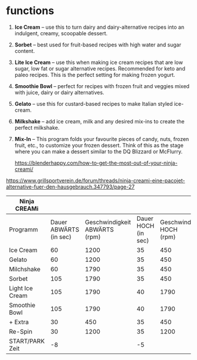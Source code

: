 # functions
1. **Ice Cream** – use this to turn dairy and dairy-alternative recipes into an indulgent, creamy, scoopable dessert.
2. **Sorbet** – best used for fruit-based recipes with high water and sugar content.
3. **Lite Ice Cream** – use this when making ice cream recipes that are low sugar, low fat or sugar alternative recipes. Recommended for keto and paleo recipes. This is the perfect setting for making frozen yogurt.
4. **Smoothie Bowl** – perfect for recipes with frozen fruit and veggies mixed with juice, dairy or dairy alternatives.
5. **Gelato** – use this for custard-based recipes to make Italian styled ice-cream.
6. **Milkshake** – add ice cream, milk and any desired mix-ins to create the perfect milkshake.
7. **Mix-In** – This program folds your favourite pieces of candy, nuts, frozen fruit, etc., to customize your frozen dessert. Think of this as the stage where you can make a dessert similar to the DQ Blizzard or McFlurry.
   
   https://blenderhappy.com/how-to-get-the-most-out-of-your-ninja-creami/

https://www.grillsportverein.de/forum/threads/ninja-creami-eine-pacojet-alternative-fuer-den-hausgebrauch.347793/page-27

| Ninja CREAMi    |                                  |                                         |                               |                                      |
| --------------- | -------------------------------- | --------------------------------------- | ----------------------------- | ------------------------------------ |
| Programm        | Dauer  <br>ABWÄRTS  <br>(in sec) | Geschwindigkeit  <br>ABWÄRTS  <br>(rpm) | Dauer  <br>HOCH  <br>(in sec) | Geschwindigkeit  <br>HOCH  <br>(rpm) |
| Ice Cream       | 60                               | 1200                                    | 35                            | 450                                  |
| Gelato          | 60                               | 1200                                    | 35                            | 450                                  |
| Milchshake      | 60                               | 1790                                    | 35                            | 450                                  |
| Sorbet          | 105                              | 1790                                    | 35                            | 450                                  |
| Light Ice Cream | 105                              | 1790                                    | 40                            | 1790                                 |
| Smoothie Bowl   | 105                              | 1790                                    | 40                            | 1790                                 |
| + Extra         | 30                               | 450                                     | 35                            | 450                                  |
| Re-Spin         | 30                               | 1200                                    | 35                            | 1200                                 |
| START/PARK Zeit | -8                               |                                         | -5                            |                                      |
